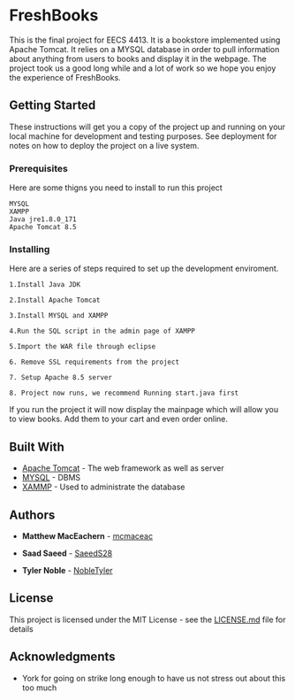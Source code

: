 # FreshBooks

This is the final project for EECS 4413. It is a bookstore implemented using Apache Tomcat. It relies on a MYSQL database in order to pull information about anything from users to books and display it in the webpage. 
The project took us a good long while and a lot of work so we hope you enjoy the experience of FreshBooks.


## Getting Started

These instructions will get you a copy of the project up and running on your local machine for development and testing purposes. See deployment for notes on how to deploy the project on a live system.

### Prerequisites

Here are some thigns you need to install  to run this project

```
MYSQL
XAMPP
Java jre1.8.0_171
Apache Tomcat 8.5
```

### Installing

Here are a series of steps required to set up the development enviroment.

```
1.Install Java JDK

2.Install Apache Tomcat

3.Install MYSQL and XAMPP

4.Run the SQL script in the admin page of XAMPP

5.Import the WAR file through eclipse

6. Remove SSL requirements from the project

7. Setup Apache 8.5 server

8. Project now runs, we recommend Running start.java first
```

If you run the project it will now display the mainpage which will allow you to view books.
Add them to your cart and even order online.





## Built With

* [Apache Tomcat](http://tomcat.apache.org/) - The web framework as well as server
* [MYSQL](https://www.mysql.com/) - DBMS
* [XAMMP](https://www.apachefriends.org/index.html) - Used to administrate the database



## Authors

* **Matthew MacEachern**  - [mcmaceac](https://github.com/mcmaceac)

* **Saad Saeed**  - [SaeedS28](https://github.com/SaeedS28)

* **Tyler Noble**  - [NobleTyler](https://github.com/NobleTyler)



## License

This project is licensed under the MIT License - see the [LICENSE.md](LICENSE.md) file for details

## Acknowledgments

* York for going on strike long enough to have us not stress out about this too much
